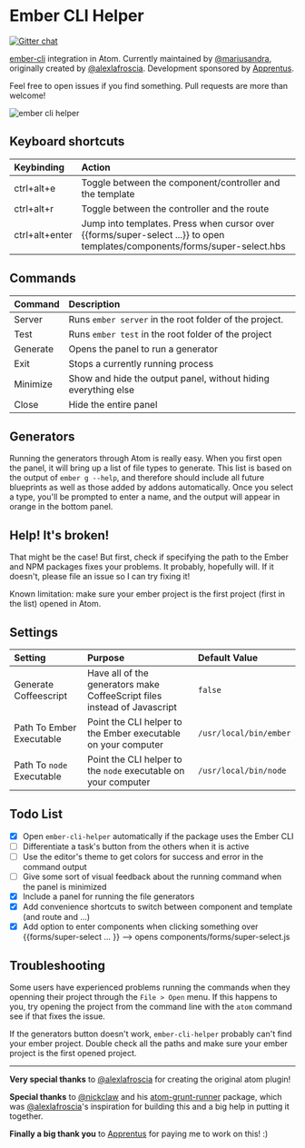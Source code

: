 # Ember CLI Helper

[![Gitter chat](https://badges.gitter.im/apprentus/atom-ember-cli-helper.png)](https://gitter.im/apprentus/atom-ember-cli-helper)

[ember-cli](https://github.com/stefanpenner/ember-cli) integration in Atom. Currently maintained by [@mariusandra](https://github.com/mariusandra), originally created by [@alexlafroscia](https://github.com/alexlafroscia/). Development sponsored by [Apprentus](https://www.apprentus.com).

Feel free to open issues if you find something. Pull requests are more than welcome!

![ember cli helper](http://f.cl.ly/items/0C1A110I3w2G2P0k0Z1T/Screen%20Shot%202015-03-22%20at%205.34.37%20PM.png)

## Keyboard shortcuts

| Keybinding     | Action                                                                 |
| :--            | :--                                                                    |
| ctrl+alt+e     | Toggle between the component/controller and the template               |
| ctrl+alt+r     | Toggle between the controller and the route                            |
| ctrl+alt+enter | Jump into templates. Press when cursor over {{forms/super-select ...}} to open templates/components/forms/super-select.hbs |

## Commands

| Command  | Description                                                    |
| :--      | :--                                                            |
| Server   | Runs `ember server` in the root folder of the project.         |
| Test     | Runs `ember test` in the root folder of the project            |
| Generate | Opens the panel to run a generator                             |
| Exit     | Stops a currently running process                              |
| Minimize | Show and hide the output panel, without hiding everything else |
| Close    | Hide the entire panel                                          |

## Generators

Running the generators through Atom is really easy.  When you first open the panel, it will bring up a list of file types to generate.  This list is based on the output of `ember g --help`, and therefore should include all future blueprints as well as those added by addons automatically. Once you select a type, you'll be prompted to enter a name, and the output will appear in orange in the bottom panel.

## Help! It's broken!

That might be the case! But first, check if specifying the path to the Ember and NPM packages fixes your problems.  It probably, hopefully will.  If it doesn't, please file an issue so I can try fixing it!

Known limitation: make sure your ember project is the first project (first in the list) opened in Atom.

## Settings

| Setting | Purpose | Default Value |
| :---    | :---    | :---          |
| Generate Coffeescript     | Have all of the generators make CoffeeScript files instead of Javascript | `false` |
| Path To Ember Executable  | Point the CLI helper to the Ember executable on your computer | `/usr/local/bin/ember` |
| Path To `node` Executable | Point the CLI helper to the `node` executable on your computer | `/usr/local/bin/node` |

## Todo List

- [x] Open `ember-cli-helper` automatically if the package uses the Ember CLI
- [ ] Differentiate a task's button from the others when it is active
- [ ] Use the editor's theme to get colors for success and error in the command output
- [ ] Give some sort of visual feedback about the running command when the panel is minimized
- [x] Include a panel for running the file generators
- [x] Add convenience shortcuts to switch between component and template (and route and ...)
- [x] Add option to enter components when clicking something over {{forms/super-select ... }} --> opens components/forms/super-select.js

## Troubleshooting

Some users have experienced problems running the commands when they openning their project through the `File > Open` menu.  If this happens to you, try opening the project from the command line with the `atom` command see if that fixes the issue.

If the generators button doesn't work, `ember-cli-helper` probably can't find your ember project. Double check all the paths and make sure your ember project is the first opened project.

***

**Very special thanks** to [@alexlafroscia](https://github.com/alexlafroscia/) for creating the original atom plugin!

**Special thanks** to [@nickclaw](https://github.com/nickclaw/) and his
[atom-grunt-runner](https://github.com/nickclaw/atom-grunt-runner)
package, which was [@alexlafroscia](https://github.com/alexlafroscia/)'s inspiration for building this and a big help in putting it together.

**Finally a big thank you** to [Apprentus](https://www.apprentus.com) for paying me to work on this! :)
